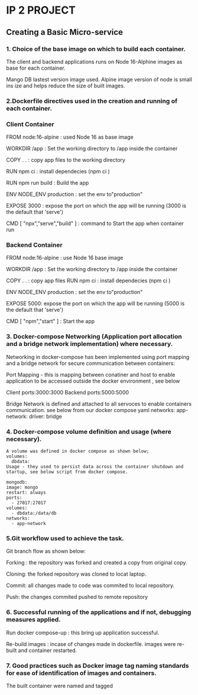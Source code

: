 # IP 2 PROJECT 
## Creating a Basic Micro-service
### 1. Choice of the base image on which to build each container.

The client and backend applications runs on Node 16-Alphine images as base for each container.

Mango DB lastest version image used.
Alpine image version of node is small ins ize and helps reduce the size of built images.

### 2.Dockerfile directives used in the creation and running of each container.

### Client Container
FROM node:16-alpine : used Node 16 as base image

WORKDIR /app : Set the working directory to /app inside the container

COPY . . : copy app files to the working directory

RUN npm ci : install dependecies (npm ci )

RUN npm run build : Build the app

ENV NODE_ENV production : set the env to"production"

EXPOSE 3000 : expose the port on which the app will be running (3000 is the default that 'serve')

CMD [ "npx","serve","build" ] : command to Start the app when container run


### Backend Container
FROM node:16-alpine : use Node 16 base image

WORKDIR /app : Set the working directory to /app inside the container

COPY . . : copy app files
RUN npm ci : install dependecies (npm ci )

ENV NODE_ENV production : set the env to"production"

EXPOSE 5000: expose the port on which the app will be running (5000 is the default that 'serve')

CMD [ "npm","start" ] : Start the app



### 3. Docker-compose Networking (Application port allocation and a bridge network implementation) where necessary.

Networking in docker-compose has been implemented using port mapping and a bridge network for secure communication between containers:

Port Mapping -  this is mapping between conatiner and host to  enable application to be accessed outside the docker environment , see below

Client  ports:3000:3000
Backend ports:5000:5000

Bridge Network is defined and attached to all servoces to enable containers communication. see below from our docker compose yaml
networks:
  app-network:
    driver: bridge

### 4. Docker-compose volume definition and usage (where necessary).

    A volume was defined in docker compose as shown below;
    volumes:
      dbdata:
    Usage - they used to persist data across the container shutdown and startup, see below script from docker compose.

    mongodb:
    image: mongo
    restart: always
    ports:
      - 27017:27017
    volumes:
      - dbdata:/data/db
    networks:
      - app-network

###  5.Git workflow used to achieve the task.
Git branch flow as shown below:

Forking : the repository was forked and created a copy from original copy.

Cloning: the forked repository was  cloned to locat laptop.

Commit: all changes made to code was commited to local repository.

Push: the changes commited pushed to remote repository

### 6. Successful running of the applications and if not, debugging measures applied.
Run docker compose-up  : this bring up application successful.

Re-build images : incase of changes made in dockerfile. images were re-built and container restarted.

### 7. Good practices such as Docker image tag naming standards for ease of identification of images and containers. 
The built container were named and tagged 

